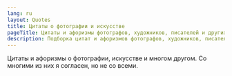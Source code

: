 ```yaml
---
lang: ru
layout: Quotes
title: Цитаты о фотографии и искусстве
pageTitle: Цитаты и афоризмы фотографов, художников, писателей и других деятелей искусства
description: Подборка цитат и афоризмов фотографов, художников, писателей и других деятелей искусства.
---
```


Цитаты и афоризмы о фотографии, искусстве и многом другом. Со многими из них я согласен, но не со всеми.
